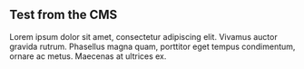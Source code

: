 ## Test from the CMS

Lorem ipsum dolor sit amet, consectetur adipiscing elit. Vivamus auctor gravida rutrum. Phasellus magna quam, porttitor eget tempus condimentum, ornare ac metus. Maecenas at ultrices ex.
